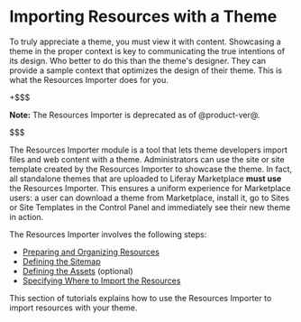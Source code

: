 # Importing Resources with a Theme [](id=importing-resources-with-a-theme)

To truly appreciate a theme, you must view it with content. Showcasing a theme 
in the proper context is key to communicating the true intentions of its design. 
Who better to do this than the theme's designer. They can provide a sample 
context that optimizes the design of their theme. This is what the Resources 
Importer does for you. 

+$$$

**Note:** The Resources Importer is deprecated as of @product-ver@.

$$$

The Resources Importer module is a tool that lets theme developers import files 
and web content with a theme. Administrators can use the site or site template 
created by the Resources Importer to showcase the theme. In fact, all standalone 
themes that are uploaded to Liferay Marketplace **must use** the Resources 
Importer. This ensures a uniform experience for Marketplace users: a user can 
download a theme from Marketplace, install it, go to Sites or Site Templates in 
the Control Panel and immediately see their new theme in action.  

The Resources Importer involves the following steps:

- [Preparing and Organizing Resources](/develop/tutorials/-/knowledge_base/7-1/preparing-resources-for-the-importer)
- [Defining the Sitemap](/develop/tutorials/-/knowledge_base/7-1/defining-the-sitemap)
- [Defining the Assets](/develop/tutorials/-/knowledge_base/7-1/defining-the-assets) (optional)
- [Specifying Where to Import the Resources](/develop/tutorials/-/knowledge_base/7-1/specifying-where-to-import-resources) 

This section of tutorials explains how to use the Resources Importer to import 
resources with your theme. 

